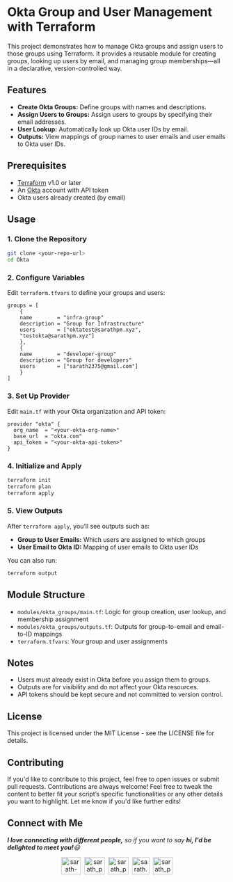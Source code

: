 # Okta Group and User Management with Terraform

This project demonstrates how to manage Okta groups and assign users to those groups using Terraform. It provides a reusable module for creating groups, looking up users by email, and managing group memberships—all in a declarative, version-controlled way.

## Features

- **Create Okta Groups:** Define groups with names and descriptions.
- **Assign Users to Groups:** Assign users to groups by specifying their email addresses.
- **User Lookup:** Automatically look up Okta user IDs by email.
- **Outputs:** View mappings of group names to user emails and user emails to Okta user IDs.

## Prerequisites

- [Terraform](https://www.terraform.io/downloads.html) v1.0 or later
- An [Okta](https://developer.okta.com/) account with API token
- Okta users already created (by email)

## Usage

### 1. Clone the Repository

```bash
git clone <your-repo-url>
cd Okta
```

### 2. Configure Variables

Edit `terraform.tfvars` to define your groups and users:

```hcl
groups = [
    {
    name        = "infra-group"
    description = "Group for Infrastructure"
    users       = ["oktatest@sarathpm.xyz",
    "testokta@sarathpm.xyz"]
    },
    {
    name        = "developer-group"
    description = "Group for developers"
    users       = ["sarath2375@gmail.com"]
    }
]
```

### 3. Set Up Provider

Edit `main.tf` with your Okta organization and API token:

```hcl
provider "okta" {
  org_name  = "<your-okta-org-name>"
  base_url  = "okta.com"
  api_token = "<your-okta-api-token>"
}
```

### 4. Initialize and Apply

```bash
terraform init
terraform plan
terraform apply
```

### 5. View Outputs

After `terraform apply`, you’ll see outputs such as:

- **Group to User Emails:** Which users are assigned to which groups
- **User Email to Okta ID:** Mapping of user emails to Okta user IDs

You can also run:

```bash
terraform output
```

## Module Structure

- `modules/okta_groups/main.tf`: Logic for group creation, user lookup, and membership assignment
- `modules/okta_groups/outputs.tf`: Outputs for group-to-email and email-to-ID mappings
- `terraform.tfvars`: Your group and user assignments

## Notes

- Users must already exist in Okta before you assign them to groups.
- Outputs are for visibility and do not affect your Okta resources.
- API tokens should be kept secure and not committed to version control.

## License
This project is licensed under the MIT License - see the LICENSE file for details.

## Contributing
If you'd like to contribute to this project, feel free to open issues or submit pull requests. Contributions are always welcome!
Feel free to tweak the content to better fit your script’s specific functionalities or any other details you want to highlight. Let me know if you'd like further edits!

## Connect with Me
<em><b>I love connecting with different people,</b> so if you want to say <b>hi, I'd be delighted to meet you!</b>😃</em>
<p align="center">
<a href="https://www.linkedin.com/in/sarath-p-m/" target="blank"><img align="center" src="https://i.pinimg.com/originals/de/b4/6f/deb46f02a59e3b3a2aa58fac16290d63.gif" alt="sarath-p-m" height="40" width="45" /></a>
&nbsp;<a href="https://dev.to/sarath-pm" target="blank"><img align="center" src="https://res.cloudinary.com/practicaldev/image/fetch/s--0UiMFgbU--/c_limit%2Cf_auto%2Cfl_progressive%2Cq_66%2Cw_880/https://thepracticaldev.s3.amazonaws.com/i/0vbfzhjcsjs0u716x88o.gif" alt="sarath_pm" height="40" width="47" /></a>
&nbsp;<a href="https://sarath-pm.medium.com/" target="blank"><img align="center" src="https://github.com/sarath-pm/sarath-pm/assets/86669668/09a4f7ca-c73f-481c-ac8f-d751a91fa062" alt="sarath_pm" height="40" width="47" /></a>  
&nbsp;<a href="mailto:sarath.pm@outlook.com" target="blank"><img align="center" src="https://user-images.githubusercontent.com/86669668/171339003-ef5b5c96-eac8-478c-a9cc-318ca9477fce.gif" alt="sarath.pm@outlook.com" width="40" /></a>      
&nbsp;<a href="https://www.hackerrank.com/sarath_pm" target="blank"><img align="center" src="https://user-images.githubusercontent.com/86669668/171338019-50f8c8de-e1ac-4651-b2cf-1901eceb2e51.gif" alt="sarath_pm" height="40" width="45"></a>
</p>